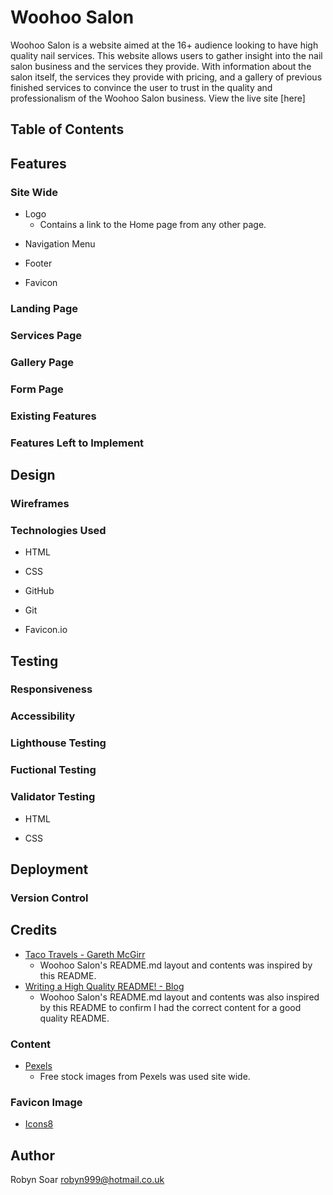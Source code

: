 # Woohoo Salon

Woohoo Salon is a website aimed at the 16+ audience looking to have high quality nail services. This website allows users to gather insight into the nail salon business and the services they provide. With information about the salon itself, the services they provide with pricing, and a gallery of previous finished services to convince the user to trust in the quality and professionalism of the Woohoo Salon business. View the live site [here] 
<!-- Insert href to deployed site -->

<!-- Screenshot of site responsivity mockup from https://ui.dev/amiresponsive -->
<!-- ![Mockup] -->

## Table of Contents

## Features

### Site Wide

- Logo
    - Contains a link to the Home page from any other page.

<!-- Insert Logo image -->

- Navigation Menu

<!-- Insert Nav bar image -->

- Footer

<!-- Insert Footer image -->

- Favicon

<!-- Insert Favicon image -->

### Landing Page

<!-- Insert Landing Page image -->

### Services Page

<!-- Insert Services Page image -->

### Gallery Page

### Form Page

### Existing Features

### Features Left to Implement 

## Design

### Wireframes

<!-- Insert Wireframe images/drawings -->

### Technologies Used
<!-- Add badges for all available technologies used -->
- HTML 

- CSS

- GitHub

- Git

- Favicon.io

## Testing

### Responsiveness

### Accessibility

<!-- https://wave.webaim.org/ -->

### Lighthouse Testing

### Fuctional Testing

### Validator Testing

- HTML
<!-- https://validator.w3.org/ -->

- CSS
<!-- https://jigsaw.w3.org/css-validator/ -->

<!-- ### Unfixed Bugs -->

## Deployment

### Version Control

## Credits

- [Taco Travels - Gareth McGirr](https://github.com/Gareth-McGirr/tacos-travels/blob/main/README.md)
    - Woohoo Salon's README.md layout and contents was inspired by this README.
- [Writing a High Quality README! - Blog](https://dev.to/coderarchive/writing-a-high-quality-readme-1k3j)
    - Woohoo Salon's README.md layout and contents was also inspired by this README to confirm I had the correct content for a good quality README.

### Content

- [Pexels](https://www.pexels.com/)
    - Free stock images from Pexels was used site wide.

### Favicon Image
- [Icons8](https://icons8.com/)

## Author

Robyn Soar 
robyn999@hotmail.co.uk